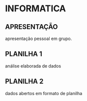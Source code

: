 # INFORMATICA
## APRESENTAÇÃO
apresentação pessoal em grupo.
## PLANILHA 1
análise elaborada de dados
## PLANILHA 2
dados abertos em formato de planilha
